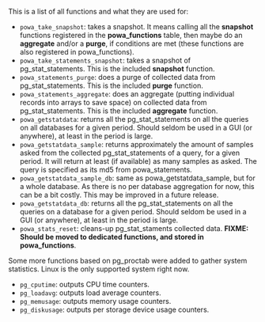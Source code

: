 This is a list of all functions and what they are used for:

  * `powa_take_snapshot`: takes a snapshot. It means calling all the **snapshot** functions registered in the **powa_functions** table, then maybe do an **aggregate** and/or a **purge**, if conditions are met (these functions are also registered in powa_functions).
  * `powa_take_statements_snapshot`: takes a snapshot of pg_stat_statements. This is the included **snapshot** function.
  * `powa_statements_purge`: does a purge of collected data from pg_stat_statements. This is the included **purge** function.
  * `powa_statements_aggregate`: does an aggregate (putting individual records into arrays to save space) on collected data from pg_stat_statements. This is the included **aggregate** function.
  * `powa_getstatdata`: returns all the pg_stat_statements on all the queries on all databases for a given period. Should seldom be used in a GUI (or anywhere), at least in the period is large.
  * `powa_getstatdata_sample`: returns approximately the amount of samples asked from the collected pg_stat_statements of a query, for a given period. It will return at least (if available) as many samples as asked. The query is specified as its md5 from powa_statements.
  * `powa_getstatdata_sample_db`: same as powa_getstatdata_sample, but for a whole database. As there is no per database aggregation for now, this can be a bit costly. This may be improved in a future release.
  * `powa_getstatdata_db`: returns all the pg_stat_statements on all the queries on a database for a given period. Should seldom be used in a GUI (or anywhere), at least in the period is large.
  * `powa_stats_reset`: cleans-up pg_stat_staments collected data. **FIXME: Should be moved to dedicated functions, and stored in powa_functions**.

Some more functions based on pg_proctab were added to gather system statistics. Linux is the only supported system right now.
  * `pg_cputime`: outputs CPU time counters.
  * `pg_loadavg`: outputs load average counters.
  * `pg_memusage`: outputs memory usage counters.
  * `pg_diskusage`: outputs per storage device usage counters.

